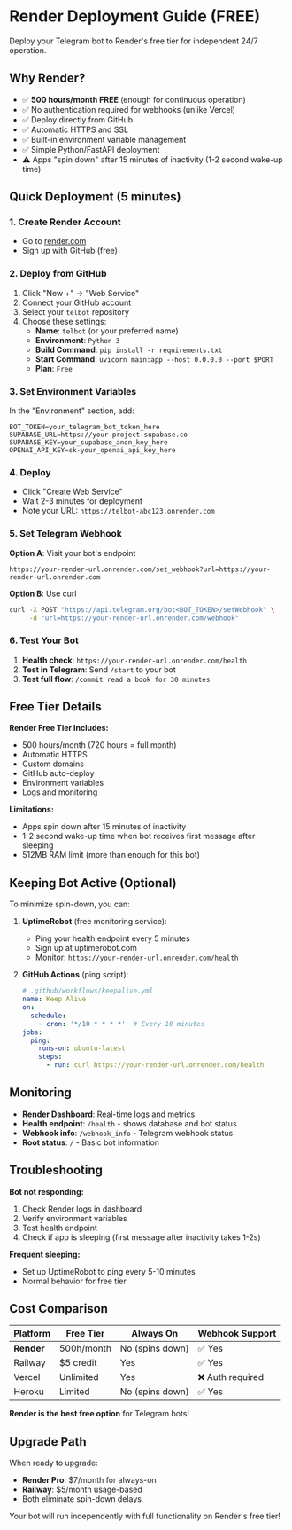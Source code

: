 # Render Deployment Guide (FREE)

Deploy your Telegram bot to Render's free tier for independent 24/7 operation.

## Why Render?

- ✅ **500 hours/month FREE** (enough for continuous operation)
- ✅ No authentication required for webhooks (unlike Vercel)
- ✅ Deploy directly from GitHub
- ✅ Automatic HTTPS and SSL
- ✅ Built-in environment variable management
- ✅ Simple Python/FastAPI deployment
- ⚠️ Apps "spin down" after 15 minutes of inactivity (1-2 second wake-up time)

## Quick Deployment (5 minutes)

### 1. Create Render Account
- Go to [render.com](https://render.com)
- Sign up with GitHub (free)

### 2. Deploy from GitHub
1. Click "New +" → "Web Service"
2. Connect your GitHub account
3. Select your `telbot` repository
4. Choose these settings:
   - **Name**: `telbot` (or your preferred name)
   - **Environment**: `Python 3`
   - **Build Command**: `pip install -r requirements.txt`
   - **Start Command**: `uvicorn main:app --host 0.0.0.0 --port $PORT`
   - **Plan**: `Free`

### 3. Set Environment Variables
In the "Environment" section, add:
```
BOT_TOKEN=your_telegram_bot_token_here
SUPABASE_URL=https://your-project.supabase.co  
SUPABASE_KEY=your_supabase_anon_key_here
OPENAI_API_KEY=sk-your_openai_api_key_here
```

### 4. Deploy
- Click "Create Web Service"
- Wait 2-3 minutes for deployment
- Note your URL: `https://telbot-abc123.onrender.com`

### 5. Set Telegram Webhook
**Option A**: Visit your bot's endpoint
```
https://your-render-url.onrender.com/set_webhook?url=https://your-render-url.onrender.com
```

**Option B**: Use curl
```bash
curl -X POST "https://api.telegram.org/bot<BOT_TOKEN>/setWebhook" \
     -d "url=https://your-render-url.onrender.com/webhook"
```

### 6. Test Your Bot
1. **Health check**: `https://your-render-url.onrender.com/health`
2. **Test in Telegram**: Send `/start` to your bot
3. **Test full flow**: `/commit read a book for 30 minutes`

## Free Tier Details

**Render Free Tier Includes:**
- 500 hours/month (720 hours = full month)
- Automatic HTTPS
- Custom domains
- GitHub auto-deploy
- Environment variables
- Logs and monitoring

**Limitations:**
- Apps spin down after 15 minutes of inactivity
- 1-2 second wake-up time when bot receives first message after sleeping
- 512MB RAM limit (more than enough for this bot)

## Keeping Bot Active (Optional)

To minimize spin-down, you can:

1. **UptimeRobot** (free monitoring service):
   - Ping your health endpoint every 5 minutes
   - Sign up at uptimerobot.com
   - Monitor: `https://your-render-url.onrender.com/health`

2. **GitHub Actions** (ping script):
   ```yaml
   # .github/workflows/keepalive.yml
   name: Keep Alive
   on:
     schedule:
       - cron: '*/10 * * * *'  # Every 10 minutes
   jobs:
     ping:
       runs-on: ubuntu-latest
       steps:
         - run: curl https://your-render-url.onrender.com/health
   ```

## Monitoring

- **Render Dashboard**: Real-time logs and metrics
- **Health endpoint**: `/health` - shows database and bot status  
- **Webhook info**: `/webhook_info` - Telegram webhook status
- **Root status**: `/` - Basic bot information

## Troubleshooting

**Bot not responding:**
1. Check Render logs in dashboard
2. Verify environment variables
3. Test health endpoint
4. Check if app is sleeping (first message after inactivity takes 1-2s)

**Frequent sleeping:**
- Set up UptimeRobot to ping every 5-10 minutes
- Normal behavior for free tier

## Cost Comparison

| Platform | Free Tier | Always On | Webhook Support |
|----------|-----------|-----------|-----------------|
| **Render** | 500h/month | No (spins down) | ✅ Yes |
| Railway | $5 credit | Yes | ✅ Yes |
| Vercel | Unlimited | Yes | ❌ Auth required |
| Heroku | Limited | No (spins down) | ✅ Yes |

**Render is the best free option** for Telegram bots!

## Upgrade Path

When ready to upgrade:
- **Render Pro**: $7/month for always-on
- **Railway**: $5/month usage-based
- Both eliminate spin-down delays

Your bot will run independently with full functionality on Render's free tier!
